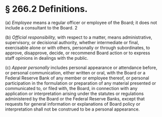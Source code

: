 # § 266.2   Definitions.

(a) *Employee* means a regular officer or employee of the Board; it does not include a consultant to the Board. 
2

(b) *Official responsibility,* with respect to a matter, means administrative, supervisory, or decisional authority, whether intermediate or final, exercisable alone or with others, personally or through subordinates, to approve, disapprove, decide, or recommend Board action or to express staff opinions in dealings with the public. 


(c) *Appear personally* includes personal appearance or attendance before, or personal communication, either written or oral, with the Board or a Federal Reserve Bank of any member or employee thereof, or personal participation in the formulation or preparation of any material presented or communicated to, or filed with, the Board, in connection with any application or interpretation arising under the statutes or regulations administered by the Board or the Federal Reserve Banks, except that requests for general information or explanations of Board policy or interpretation shall not be construed to be a personal appearance. 





